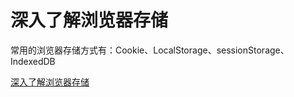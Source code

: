 # 深入了解浏览器存储

常用的浏览器存储方式有：Cookie、LocalStorage、sessionStorage、IndexedDB










[深入了解浏览器存储](https://github.com/ljianshu/Blog/issues/25)